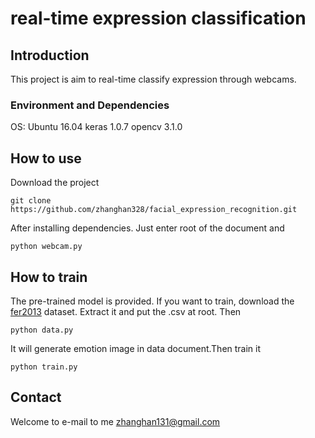# real-time expression classification

## Introduction
This project is aim to real-time classify expression through webcams.

### Environment and Dependencies
OS: Ubuntu 16.04
keras 1.0.7
opencv 3.1.0

## How to use
Download the project
```
git clone https://github.com/zhanghan328/facial_expression_recognition.git
```
After installing dependencies. Just enter root of the document and
```
python webcam.py
```

## How to train
The pre-trained model is provided. If you want to train, download the [fer2013](https://www.kaggle.com/c/challenges-in-representation-learning-facial-expression-recognition-challenge/data) dataset. Extract it and put the .csv at root. Then 
```
python data.py
```
It will generate emotion image in data document.Then train it
```
python train.py
```

## Contact
Welcome to e-mail to me [zhanghan131@gmail.com](zhanghan131@gmail.com)

